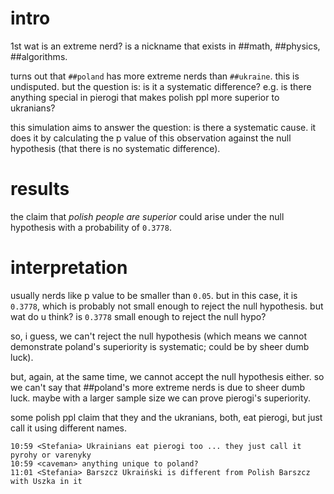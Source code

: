 # intro

1st wat is an extreme nerd?  is a nickname that exists in ##math, ##physics,
##algorithms.

turns out that `##poland` has more extreme nerds than `##ukraine`.  this is
undisputed.  but the question is: is it a systematic difference?  e.g. is there
anything special in pierogi that makes polish ppl more superior to ukranians?

this simulation aims to answer the question:  is there a systematic cause.  it
does it by calculating the p value of this observation against the null
hypothesis (that there is no systematic difference).

# results

the claim that _polish people are superior_ could arise under the null
hypothesis with a probability of `0.3778`.

# interpretation

usually nerds like p value to be smaller than `0.05`.  but in this case, it is
`0.3778`, which is probably not small enough to reject the null hypothesis.
but wat do u think?  is `0.3778` small enough to reject the null hypo?

so, i guess, we can't reject the null hypothesis (which means we cannot
demonstrate poland's superiority is systematic; could be by sheer dumb luck).

but, again, at the same time, we cannot accept the null hypothesis either.  so
we can't say that ##poland's more extreme nerds is due to sheer dumb luck.
maybe with a larger sample size we can prove pierogi's superiority.

some polish ppl claim that they and the ukranians, both, eat pierogi, but just
call it using different names.

    10:59 <Stefania> Ukrainians eat pierogi too ... they just call it pyrohy or varenyky
    10:59 <caveman> anything unique to poland?
    11:01 <Stefania> Barszcz Ukraiński is different from Polish Barszcz with Uszka in it
